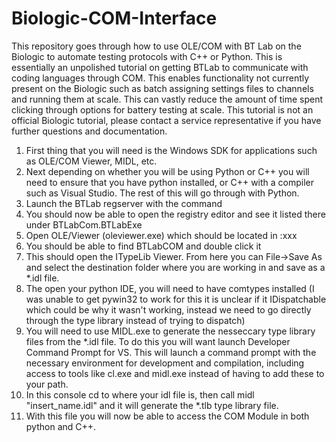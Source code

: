 # Biologic-COM-Interface
This repository goes through how to use OLE/COM with BT Lab on the Biologic to automate testing protocols with C++ or Python. This is essentially an unpolished tutorial on getting BTLab to communicate with coding languages through COM. This enables functionality not currently present on the Biologic such as batch assigning settings files to channels and running them at scale. This can vastly reduce the amount of time spent clicking through options for battery testing at scale. This tutorial is not an official Biologic tutorial, please contact a service representative if you have further questions and documentation.

1. First thing that you will need is the Windows SDK for applications such as OLE/COM Viewer, MIDL, etc.
2. Next depending on whether you will be using Python or C++ you will need to ensure that you have python installed, or C++ with a compiler such as Visual Studio. The rest of this will go through with Python. 
3. Launch the BTLab regserver with the command
4. You should now be able to open the registry editor and see it listed there under BTLabCom.BTLabExe
5. Open OLE/Viewer (oleviewer.exe) which should be located in :xxx
6. You should be able to find BTLabCOM and double click it
7. This should open the ITypeLib Viewer. From here you can File->Save As and select the destination folder where you are working in and save as a *.idl file.
8. The open your python IDE, you will need to have comtypes installed (I was unable to get pywin32 to work for this it is unclear if it IDispatchable which could be why it wasn't working, instead we need to go directly through the type library instead of trying to dispatch)
9. You will need to use MIDL.exe to generate the nesseccary type library files from the *.idl file. To do this you will want launch Developer Command Prompt for VS. This will launch a command prompt with the necessary environment for development and compilation, including access to tools like cl.exe and midl.exe instead of having to add these to your path.
10. In this console cd to where your idl file is, then call midl "insert_name.idl" and it will generate the *.tlb type library file.
11. With this file you will now be able to access the COM Module in both python and C++. 
